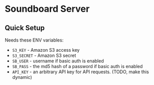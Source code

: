 Soundboard Server
=================

Quick Setup
-----------

Needs these ENV variables:

  - `S3_KEY` - Amazon S3 access key
  - `S3_SECRET` - Amazon S3 secret
  - `SB_USER` - username if basic auth is enabled
  - `SB_PASS` - the md5 hash of a password if basic auth is enabled
  - `API_KEY` - an arbitrary API key for API requests. (TODO, make this dynamic)



